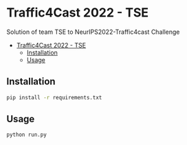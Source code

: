 # Traffic4Cast 2022 - TSE
Solution of team TSE to NeurIPS2022-Traffic4cast Challenge

- [Traffic4Cast 2022 - TSE](#traffic4cast-2022---tse)
  - [Installation](#installation)
  - [Usage](#usage)


## Installation

```bash
pip install -r requirements.txt
```

## Usage

```bash
python run.py
```